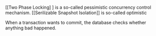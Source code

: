 [[Two Phase Locking] ] is a so-called pessimistic concurrency control mechanism.
[[Serilizable Snapshot Isolation]] is so-called optimistic

When a transaction wants to commit, the database checks whether anything bad happened.